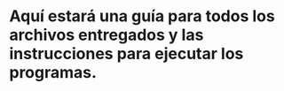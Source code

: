 # Aquí estará una guía para todos los archivos entregados y las instrucciones para ejecutar los programas. 
